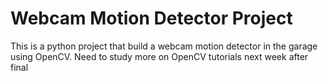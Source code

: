 # Webcam Motion Detector Project
This is a python project that build a webcam motion detector in the garage using OpenCV.
Need to study more on OpenCV tutorials next week after final

